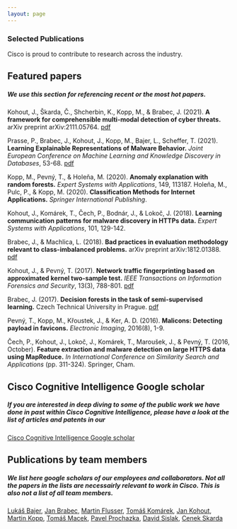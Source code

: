 ```yaml
---
layout: page
---
```


<script>
    import Banner from '../lib/Banner.svelte';
    import Section from '../lib/Section.svelte';
</script>

<Banner img="img/banner-publications.jpg">

### Selected Publications

Cisco is proud to contribute to research across the industry.

</Banner>

<Section>

# Featured papers

##### We use this section for referencing recent or the most hot papers.


Kohout, J., Škarda, Č., Shcherbin, K., Kopp, M., & Brabec, J. (2021). **A framework for comprehensible multi-modal detection of cyber threats.** arXiv preprint arXiv:2111.05764. 
[pdf](https://arxiv.org/abs/2111.05764)

Prasse, P., Brabec, J., Kohout, J., Kopp, M., Bajer, L., Scheffer, T. (2021). **Learning Explainable Representations of Malware Behavior.** _Joint European Conference on Machine Learning and Knowledge Discovery in Databases_, 53-68. 
[pdf](https://www.uni-potsdam.de/fileadmin/projects/cs-ml/media/prasse_ecml2021_preprint.pdf)

Kopp, M., Pevný, T., & Holeňa, M. (2020). **Anomaly explanation with random forests.** _Expert Systems with Applications_, 149, 113187.
Holeňa, M., Pulc, P., & Kopp, M. (2020). **Classification Methods for Internet Applications.** _Springer International Publishing_.

Kohout, J., Komárek, T., Čech, P., Bodnár, J., & Lokoč, J. (2018). **Learning communication patterns for malware discovery in HTTPs data.** _Expert Systems with Applications_, 101, 129-142.

Brabec, J., & Machlica, L. (2018). **Bad practices in evaluation methodology relevant to class-imbalanced problems.** arXiv preprint arXiv:1812.01388. 
[pdf](https://arxiv.org/pdf/1812.01388)

Kohout, J., & Pevný, T. (2017). **Network traffic fingerprinting based on approximated kernel two-sample test.** _IEEE Transactions on Information Forensics and Security_, 13(3), 788-801.
[pdf](https://www.researchgate.net/profile/Tomas-Pevny/publication/320723911_Network_Traffic_Fingerprinting_Based_on_Approximated_Kernel_Two-Sample_Test/links/5bc85bc5299bf17a1c5b89e3/Network-Traffic-Fingerprinting-Based-on-Approximated-Kernel-Two-Sample-Test.pdf)

Brabec, J. (2017). **Decision forests in the task of semi-supervised learning.** Czech Technical University in Prague.
[pdf](https://core.ac.uk/download/pdf/81646683.pdf)

Pevný, T., Kopp, M., Křoustek, J., & Ker, A. D. (2016). **Malicons: Detecting payload in favicons.** _Electronic Imaging_, 2016(8), 1-9.

Čech, P., Kohout, J., Lokoč, J., Komárek, T., Maroušek, J., & Pevný, T. (2016, October). **Feature extraction and malware detection on large HTTPS data using MapReduce.** _In International Conference on Similarity Search and Applications_ (pp. 311-324). Springer, Cham.

# Cisco Cognitive Intelligence Google scholar

##### If you are interested in deep diving to some of the public work we have done in past within Cisco Cognitive Intelligence, please have a look at the list of articles and patents in our

[Cisco Cognitive Intelligence Google scholar](https://scholar.google.com/citations?hl=en&user=aI49tUEAAAAJ&view_op=list_works&sortby=pubdate)

# Publications by team members
##### We list here google scholars of our employees and collaborators. Not all the papers in the lists are necessairly relevant to work in Cisco. This is also not a list of all team members.

[Lukáš Bajer](https://scholar.google.com/citations?user=zJSjmUoAAAAJ&hl=en), 
[Jan Brabec](https://scholar.google.com/citations?user=kertvGkAAAAJ&hl=en), 
[Martin Flusser](https://scholar.google.com/citations?user=5YT7z4MAAAAJ&hl=en), 
[Tomáš Komárek](https://scholar.google.com/citations?user=DRqCTH8AAAAJ&hl=en), 
[Jan Kohout](https://scholar.google.com/citations?user=hI8PC4IAAAAJ&hl=en),
[Martin Kopp](https://scholar.google.com/citations?user=lVoV7xwAAAAJ&hl=en),
[Tomáš Macek](https://scholar.google.com/citations?user=glC9LRYAAAAJ&hl=en),
[Pavel Prochazka](https://scholar.google.com/citations?user=PkEDqOkAAAAJ&hl=en&oi=sra),
[David Sislak](https://scholar.google.com/citations?hl=en&user=8AgDWeUAAAAJ),
[Cenek Skarda](https://scholar.google.com/citations?user=53rSDgsAAAAJ&hl=en)
</Section>

